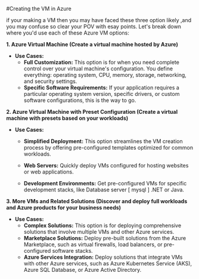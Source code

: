 #Creating the VM in Azure 

if your making a VM then you may have faced these three option likely ,and you may confuse so clear your POV with esay points.
Let's break down where you'd use each of these Azure VM options:

**1. Azure Virtual Machine (Create a virtual machine hosted by Azure)**

* **Use Cases:**
    * **Full Customization:** This option is for when you need complete control over your virtual machine's configuration. You define everything: operating system, CPU, memory, storage, networking, and security settings.
    * **Specific Software Requirements:** If your application requires a particular operating system version, specific drivers, or custom software configurations, this is the way to go.
    
**2. Azure Virtual Machine with Preset Configuration (Create a virtual machine with presets based on your workloads)**

* **Use Cases:**
    * **Simplified Deployment:** This option streamlines the VM creation process by offering pre-configured templates optimized for common workloads.
    * **Web Servers:** Quickly deploy VMs configured for hosting websites or web applications.
   
    * **Development Environments:** Get pre-configured VMs for specific development stacks, like Database server [ mysql ] .NET or Java.
    
**3. More VMs and Related Solutions (Discover and deploy full workloads and Azure products for your business needs)**

* **Use Cases:**
    * **Complex Solutions:** This option is for deploying comprehensive solutions that involve multiple VMs and other Azure services.
    * **Marketplace Solutions:** Deploy pre-built solutions from the Azure Marketplace, such as virtual firewalls, load balancers, or pre-configured software stacks.
    * **Azure Services Integration:** Deploy solutions that integrate VMs with other Azure services, such as Azure Kubernetes Service (AKS), Azure SQL Database, or Azure Active Directory.
    


